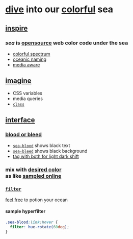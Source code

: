 # [dive](#interface) into our [colorful](https://s9a.page/sea#color) sea

## [inspire](https://s9a.page/sea)

### <dfn>sea</dfn> is [opensource](UNLICENSE.txt) web color code under the sea

* [colorful spectrum](https://s9a.page/sea#color)
* [oceanic naming](sea.css)
* [media aware](https://webmural.com/media)

## [imagine](sea.css)

* CSS variables
* media queries
* [`class`](index.html)

## [interface](index.html)

### [blood or bleed](https://s9a.page/sea#plunge)

* [`sea-blood`](https://s9a.page/sea#blood) shows black text
* [`sea-bleed`](https://s9a.page/sea#bleed) shows black background
* [tag with both for light dark shift](https://s9a.page/sea#both)

### mix with [desired color](sea.css)<br>as like [sampled online](https://s9a.page/sea)

### [`filter`](https://developer.mozilla.org/CSS/filter)

[feel free](UNLICENSE.txt) to potion your ocean

#### sample hyperfilter

```css
.sea-blood:link:hover {
  filter: hue-rotate(60deg);
}
```
